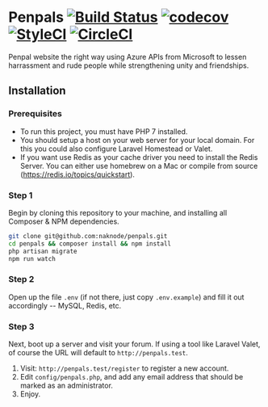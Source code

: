 # Penpals [![Build Status](https://travis-ci.org/naknode/penpals.svg?branch=master)](https://travis-ci.org/naknode/penpals) [![codecov](https://codecov.io/gh/naknode/penpals/branch/master/graph/badge.svg)](https://codecov.io/gh/naknode/penpals) [![StyleCI](https://github.styleci.io/repos/154928606/shield?branch=master)](https://github.styleci.io/repos/154928606) [![CircleCI](https://circleci.com/gh/naknode/penpals/tree/master.svg?style=svg)](https://circleci.com/gh/naknode/penpals/tree/master)

Penpal website the right way using Azure APIs from Microsoft to lessen harrassment and rude people while strengthening unity and friendships.

## Installation

### Prerequisites

* To run this project, you must have PHP 7 installed.
* You should setup a host on your web server for your local domain. For this you could also configure Laravel Homestead or Valet.
* If you want use Redis as your cache driver you need to install the Redis Server. You can either use homebrew on a Mac or compile from source (https://redis.io/topics/quickstart).

### Step 1

Begin by cloning this repository to your machine, and installing all Composer & NPM dependencies.

```bash
git clone git@github.com:naknode/penpals.git
cd penpals && composer install && npm install
php artisan migrate
npm run watch
```

### Step 2

Open up the file `.env` (if not there, just copy `.env.example`) and fill it out accordingly -- MySQL, Redis, etc.

### Step 3

Next, boot up a server and visit your forum. If using a tool like Laravel Valet, of course the URL will default to `http://penpals.test`.

1. Visit: `http://penpals.test/register` to register a new  account.
2. Edit `config/penpals.php`, and add any email address that should be marked as an administrator.
3. Enjoy.